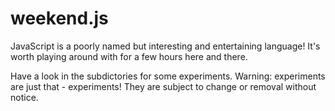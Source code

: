 # weekend.js
JavaScript is a poorly named but interesting and entertaining language! It's worth playing around with for a few hours here and there.

Have a look in the subdictories for some experiments. Warning: experiments are just that - experiments! They are subject to change or removal without notice.